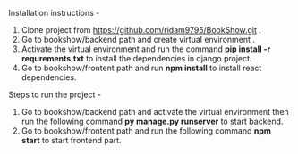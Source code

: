  Installation instructions -
1. Clone project from https://github.com/ridam9795/BookShow.git .
2. Go to bookshow/backend path and create virtual environment .
3. Activate the virtual environment and run the command **pip install -r requrements.txt** to install the dependencies in django project.
4. Go to bookshow/frontent path and run **npm install** to install react dependencies.


Steps to run the project -
1. Go to bookshow/backend path and activate the virtual environment then run the following command **py manage.py runserver** to start backend.
2. Go to bookshow/frontent path and run the following command **npm start** to start frontend part.

